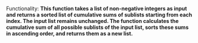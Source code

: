 Functionality: **This function takes a list of non-negative integers as input and returns a sorted list of cumulative sums of sublists starting from each index. The input list remains unchanged. The function calculates the cumulative sum of all possible sublists of the input list, sorts these sums in ascending order, and returns them as a new list.**